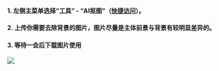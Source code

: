 
#### 1. 左侧主菜单选择“工具” - “AI抠图”（[快捷访问](https://design.palxp.com/home?koutu=1)）。

#### 2. 上传你需要去除背景的图片，图片尽量是主体前景与背景有较明显差异的。

#### 3. 等待一会后下载图片使用

![](../images/2023-7-16-1689514388983.gif)